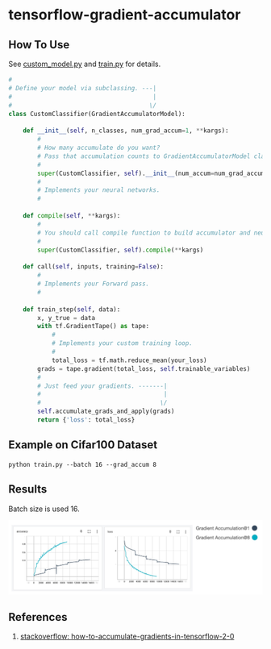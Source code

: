 # tensorflow-gradient-accumulator

## How To Use
See [custom_model.py](custom_model.py) and [train.py](train.py)  for details.  

```python
#
# Define your model via subclassing. ---|
#                                       |
#                                      \/
class CustomClassifier(GradientAccumulatorModel):

    def __init__(self, n_classes, num_grad_accum=1, **kargs):
        #
        # How many accumulate do you want?
        # Pass that accumulation counts to GradientAccumulatorModel class.
        #
        super(CustomClassifier, self).__init__(num_accum=num_grad_accum, **kargs)
        #
        # Implements your neural networks.
        #

    def compile(self, **kargs):
        #
        # You should call compile function to build accumulator and neural networks.
        #
        super(CustomClassifier, self).compile(**kargs)

    def call(self, inputs, training=False):
        #
        # Implements your Forward pass.
        #

    def train_step(self, data):
        x, y_true = data
        with tf.GradientTape() as tape:
            #
            # Implements your custom training loop.
            #
            total_loss = tf.math.reduce_mean(your_loss)
        grads = tape.gradient(total_loss, self.trainable_variables)
        #
        # Just feed your gradients. -------|
        #                                  |
        #                                 \/
        self.accumulate_grads_and_apply(grads)
        return {'loss': total_loss}
```

## Example on Cifar100 Dataset
```
python train.py --batch 16 --grad_accum 8
```

## Results
Batch size is used 16.  

![results.jpg](results.jpg)

## References
1. [stackoverflow: how-to-accumulate-gradients-in-tensorflow-2-0](https://stackoverflow.com/questions/59893850/how-to-accumulate-gradients-in-tensorflow-2-0)
